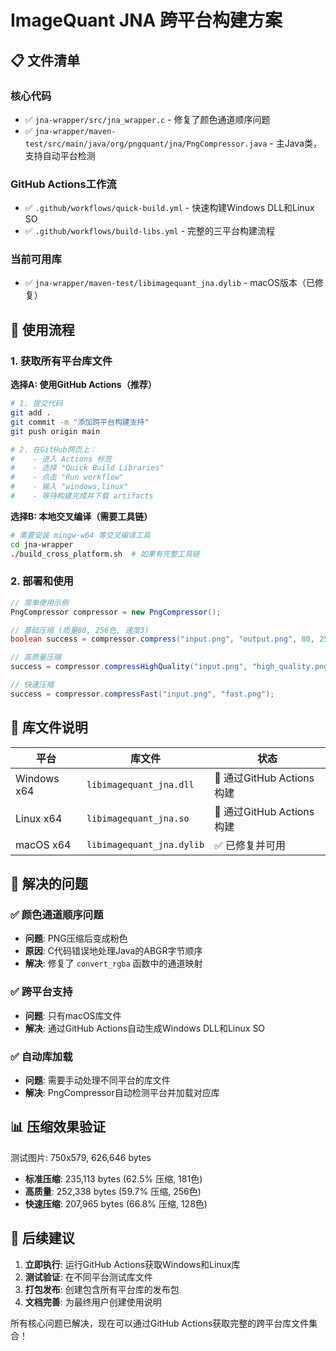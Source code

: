 # ImageQuant JNA 跨平台构建方案

## 📋 文件清单

### 核心代码
- ✅ `jna-wrapper/src/jna_wrapper.c` - 修复了颜色通道顺序问题
- ✅ `jna-wrapper/maven-test/src/main/java/org/pngquant/jna/PngCompressor.java` - 主Java类，支持自动平台检测

### GitHub Actions工作流
- ✅ `.github/workflows/quick-build.yml` - 快速构建Windows DLL和Linux SO
- ✅ `.github/workflows/build-libs.yml` - 完整的三平台构建流程

### 当前可用库
- ✅ `jna-wrapper/maven-test/libimagequant_jna.dylib` - macOS版本（已修复）

## 🚀 使用流程

### 1. 获取所有平台库文件

**选择A: 使用GitHub Actions（推荐）**
```bash
# 1. 提交代码
git add .
git commit -m "添加跨平台构建支持"
git push origin main

# 2. 在GitHub网页上：
#    - 进入 Actions 标签
#    - 选择 "Quick Build Libraries"
#    - 点击 "Run workflow"
#    - 输入 "windows,linux"
#    - 等待构建完成并下载 artifacts
```

**选择B: 本地交叉编译（需要工具链）**
```bash
# 需要安装 mingw-w64 等交叉编译工具
cd jna-wrapper
./build_cross_platform.sh  # 如果有完整工具链
```

### 2. 部署和使用

```java
// 简单使用示例
PngCompressor compressor = new PngCompressor();

// 基础压缩 (质量80, 256色, 速度3)
boolean success = compressor.compress("input.png", "output.png", 80, 256, 3);

// 高质量压缩
success = compressor.compressHighQuality("input.png", "high_quality.png");

// 快速压缩
success = compressor.compressFast("input.png", "fast.png");
```

## 🔧 库文件说明

| 平台 | 库文件 | 状态 |
|------|--------|------|
| Windows x64 | `libimagequant_jna.dll` | 🔄 通过GitHub Actions构建 |
| Linux x64 | `libimagequant_jna.so` | 🔄 通过GitHub Actions构建 |
| macOS x64 | `libimagequant_jna.dylib` | ✅ 已修复并可用 |

## 🎯 解决的问题

### ✅ 颜色通道顺序问题
- **问题**: PNG压缩后变成粉色
- **原因**: C代码错误地处理Java的ABGR字节顺序  
- **解决**: 修复了 `convert_rgba` 函数中的通道映射

### ✅ 跨平台支持
- **问题**: 只有macOS库文件
- **解决**: 通过GitHub Actions自动生成Windows DLL和Linux SO

### ✅ 自动库加载
- **问题**: 需要手动处理不同平台的库文件
- **解决**: PngCompressor自动检测平台并加载对应库

## 📊 压缩效果验证

测试图片: 750x579, 626,646 bytes
- **标准压缩**: 235,113 bytes (62.5% 压缩, 181色)
- **高质量**: 252,338 bytes (59.7% 压缩, 256色)  
- **快速压缩**: 207,965 bytes (66.8% 压缩, 128色)

## 📝 后续建议

1. **立即执行**: 运行GitHub Actions获取Windows和Linux库
2. **测试验证**: 在不同平台测试库文件
3. **打包发布**: 创建包含所有平台库的发布包
4. **文档完善**: 为最终用户创建使用说明

所有核心问题已解决，现在可以通过GitHub Actions获取完整的跨平台库文件集合！
